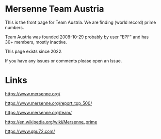 # Mersenne Team Austria

This is the front page for Team Austria. We are finding (world record) prime numbers.

Team Austria was founded 2008-10-29 probably by user "EPF" and has 30+ members, mostly inactive.

This page exists since 2022.

If you have any issues or comments please open an Issue.

# Links

https://www.mersenne.org/

https://www.mersenne.org/report_top_500/

https://www.mersenne.org/team/



https://en.wikipedia.org/wiki/Mersenne_prime

https://www.gpu72.com/

